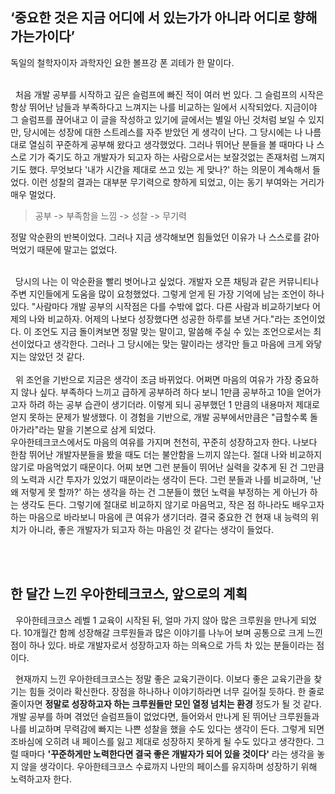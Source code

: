## **‘중요한 것은 지금 어디에 서 있는가가 아니라 어디로 향해 가는가이다’**
독일의 철학자이자 과학자인 요한 볼프강 폰 괴테가 한 말이다.
<br><br>

&nbsp;&nbsp;처음 개발 공부를 시작하고 깊은 슬럼프에 빠진 적이 여러 번 있다.
그 슬럼프의 시작은 항상 뛰어난 남들과 부족하다고 느껴지는 나를 비교하는 일에서 시작되었다.
지금이야 그 슬럼프를 끊어내고 이 글을 작성하고 있기에 글에서는 별일 아닌 것처럼 보일 수 있지만, 당시에는 성장에 대한 스트레스를 자주 받았던 게 생각이 난다.
그 당시에는 나 나름대로 열심히 꾸준하게 공부해 왔다고 생각했었다. 그러나 뛰어난 분들을 볼 때마다 나 스스로 기가 죽기도 하고 개발자가 되고자 하는 사람으로서는 보잘것없는 존재처럼 느껴지기도 했다.
무엇보다 '내가 시간을 제대로 쓰고 있는 게 맞나?' 하는 의문이 계속해서 들었다. 이런 성찰의 결과는 대부분 무기력으로 향하게 되었고, 이는 동기 부여와는 거리가 매우 멀었다.
<br>
> 공부 -> 부족함을 느낌 -> 성찰 -> 무기력 

정말 악순환의 반복이었다. 그러나 지금 생각해보면 힘들었던 이유가 나 스스로를 갉아먹었기 때문에 말고는 없었다.
<br><br>

&nbsp;&nbsp;당시의 나는 이 악순환을 빨리 벗어나고 싶었다. 개발자 오픈 채팅과 같은 커뮤니티나 주변 지인들에게 도움을 많이 요청했었다.
그렇게 얻게 된 가장 기억에 남는 조언이 하나 있다.
"사람마다 개발 공부의 시작점은 다를 수밖에 없다. 다른 사람과 비교하기보다 어제의 나와 비교하자. 어제의 나보다 성장했다면 성공한 하루를 보낸 거다."라는 조언이었다.
이 조언도 지금 돌이켜보면 정말 맞는 말이고, 말씀해 주실 수 있는 조언으로서는 최선이었다고 생각한다. 그러나 그 당시에는 맞는 말이라는 생각만 들고 마음에 크게 와닿지는 않았던 것 같다.
<br><br>
&nbsp;&nbsp;위 조언을 기반으로 지금은 생각이 조금 바뀌었다. 어쩌면 마음의 여유가 가장 중요하지 않나 싶다.
부족하다 느끼고 급하게 공부하려 하다 보니 1만큼 공부하고 10을 얻어가고자 하려 하는 공부 습관이 생기더라. 이렇게 되니 공부했던 1 만큼의 내용마저 제대로 얻지 못하는 문제가 발생했다.
이 경험을 기반으로, 개발 공부에서만큼은 "급할수록 돌아가라"라는 말을 기본으로 삼게 되었다. <br>우아한테크코스에서도 마음의 여유를 가지며 천천히, 꾸준히 성장하고자 한다.
나보다 한참 뛰어난 개발자분들을 봤을 때도 더는 불안함을 느끼지 않는다. 절대 나와 비교하지 않기로 마음먹었기 때문이다. 
어찌 보면 그런 분들이 뛰어난 실력을 갖추게 된 건 그만큼의 노력과 시간 투자가 있었기 때문이라는 생각이 든다. 
그런 분들과 나를 비교하며, '난 왜 저렇게 못 할까?' 하는 생각을 하는 건 그분들이 했던 노력을 부정하는 게 아닌가 하는 생각도 든다.
그렇기에 절대로 비교하지 않기로 마음먹고, 작은 점 하나라도 배우고자 하는 마음으로 바라보니 마음에 큰 여유가 생기더라.
결국 중요한 건 현재 내 능력의 위치가 아니라, 좋은 개발자가 되고자 하는 마음인 것 같다는 생각이 들었다.

<br><br>
## 한 달간 느낀 우아한테크코스, 앞으로의 계획 

&nbsp;&nbsp;우아한테크코스 레벨 1 교육이 시작된 뒤, 얼마 가지 않아 많은 크루원을 만나게 되었다.
10개월간 함께 성장해갈 크루원들과 많은 이야기를 나누어 보며 공통으로 크게 느낀 점이 하나 있다.
바로 개발자로서 성장하고자 하는 의욕으로 가득 차 있는 분들이라는 점이다.

&nbsp;&nbsp;현재까지 느낀 우아한테크코스는 정말 좋은 교육기관이다. 이보다 좋은 교육기관을 찾기는 힘들 것이라 확신한다. 장점을 하나하나 이야기하라면 너무 길어질 듯하다. 한 줄로 줄이자면 **정말로 성장하고자 하는 크루원들만 모인 열정 넘치는 환경** 정도가 될 것 같다. <br>
개발 공부를 하며 겪었던 슬럼프들이 없었다면, 들어와서 만나게 된 뛰어난 크루원들과 나를 비교하며 무력감에 빠지는 나쁜 성찰을 했을 수도 있다는 생각이 든다.
그렇게 되면 조바심에 오히려 내 페이스를 잃고 제대로 성장하지 못하게 될 수도 있다고 생각한다.
그럴 때마다 **'꾸준하게만 노력한다면 결국 좋은 개발자가 되어 있을 것이다'** 라는 생각을 놓지 않을 생각이다.
우아한테크코스 수료까지 나만의 페이스를 유지하며 성장하기 위해 노력하고자 한다.
